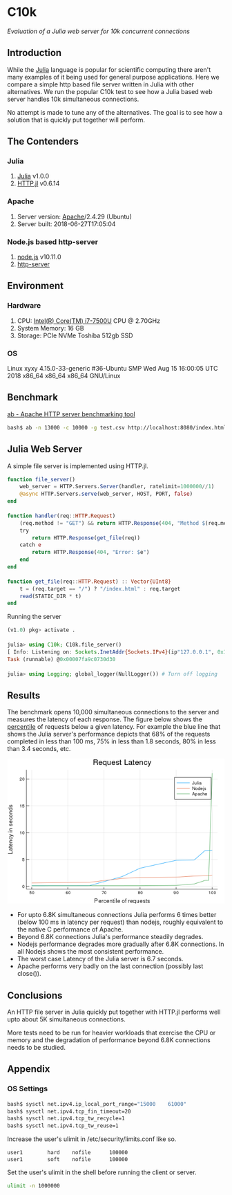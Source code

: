 # C10k

*Evaluation of a Julia web server for 10k concurrent connections*

## Introduction
While the [Julia](https://julialang.org) language is popular for
scientific computing there aren't many examples of it being used
for general purpose applications. Here we compare a simple http
based file server written in Julia with other alternatives. We
run the popular C10k test to see how a Julia based web server
handles 10k simultaneous connections.

No attempt is made to tune any of the alternatives. The goal is to
see how a solution that is quickly put together will perform.

## The Contenders

### Julia
1. [Julia](https://github.com/JuliaLang/julia) v1.0.0
2. [HTTP.jl](https://github.com/JuliaWeb/HTTP.jl) v0.6.14

### Apache
1. Server version: [Apache](https://httpd.apache.org)/2.4.29 (Ubuntu)
2. Server built:   2018-06-27T17:05:04

### Node.js based http-server
1. [node.js](https://nodejs.org/en/) v10.11.0
2. [http-server](https://www.npmjs.com/package/http-server)

## Environment

### Hardware
1. CPU: [Intel(R) Core(TM) i7-7500U](https://ark.intel.com/products/95451/Intel-Core-i7-7500U-Processor-4M-Cache-up-to-3_50-GHz-) CPU @ 2.70GHz
2. System Memory: 16 GB
2. Storage: PCIe NVMe Toshiba 512gb SSD

### OS
Linux xyxy 4.15.0-33-generic #36-Ubuntu SMP Wed Aug 15 16:00:05 UTC 2018 x86_64 x86_64 x86_64 GNU/Linux

## Benchmark
[ab - Apache HTTP server benchmarking tool](https://httpd.apache.org/docs/2.2/programs/ab.html)

```bash
bash$ ab -n 13000 -c 10000 -g test.csv http://localhost:8080/index.html
```

## Julia Web Server
A simple file server is implemented using HTTP.jl.

```julia
function file_server()
    web_server = HTTP.Servers.Server(handler, ratelimit=1000000//1)
    @async HTTP.Servers.serve(web_server, HOST, PORT, false)
end

function handler(req::HTTP.Request)
    (req.method != "GET") && return HTTP.Response(404, "Method $(req.method) not supported!")
    try
        return HTTP.Response(get_file(req))
    catch e
        return HTTP.Response(404, "Error: $e")
    end
end

function get_file(req::HTTP.Request) :: Vector{UInt8}
    t = (req.target == "/") ? "/index.html" : req.target
    read(STATIC_DIR * t)
end
```

Running the server
```julia
(v1.0) pkg> activate .

julia> using C10k; C10k.file_server()
[ Info: Listening on: Sockets.InetAddr{Sockets.IPv4}(ip"127.0.0.1", 0x1f90)
Task (runnable) @0x00007fa9c0730d30

julia> using Logging; global_logger(NullLogger()) # Turn off logging
```

## Results

The benchmark opens 10,000 simultaneous connections to the server and measures
the latency of each response. The figure below shows the
[percentile](https://www.mathsisfun.com/data/percentiles.html)
of requests below a given latency. For example the blue line that shows
the Julia server's performance depicts that 68% of the requests completed
in less than 100 ms, 75% in less than 1.8 seconds, 80% in less than 3.4
seconds, etc.

![Benchmark results](/C10k.png)

* For upto 6.8K simultaneous connections Julia performs 6 times better
(below 100 ms in latency per request)
than nodejs, roughly equivalent to the native C performance of
Apache.
* Beyond 6.8K connections Julia's performance steadily degrades.
* Nodejs performance degrades more gradually after 6.8K connections. In all
Nodejs shows the most consistent performance.
* The worst case Latency of the Julia server is 6.7 seconds.
* Apache performs very badly on the last connection (possibly last close()).

## Conclusions
An HTTP file server in Julia quickly put together with HTTP.jl performs well
upto about 5K simultaneous connections.

More tests need to be run for heavier workloads that exercise the CPU or
memory and the degradation of performance beyond 6.8K connections needs
to be studied.

## Appendix
### OS Settings
```bash
bash$ sysctl net.ipv4.ip_local_port_range="15000	61000"
bash$ sysctl net.ipv4.tcp_fin_timeout=20
bash$ sysctl net.ipv4.tcp_tw_recycle=1
bash$ sysctl net.ipv4.tcp_tw_reuse=1
```

Increase the user's ulimit in /etc/security/limits.conf like so.

    user1        hard    nofile      100000
    user1        soft    nofile      100000

Set the user's ulimit in the shell before running the client or server.
```bash
ulimit -n 1000000
```
